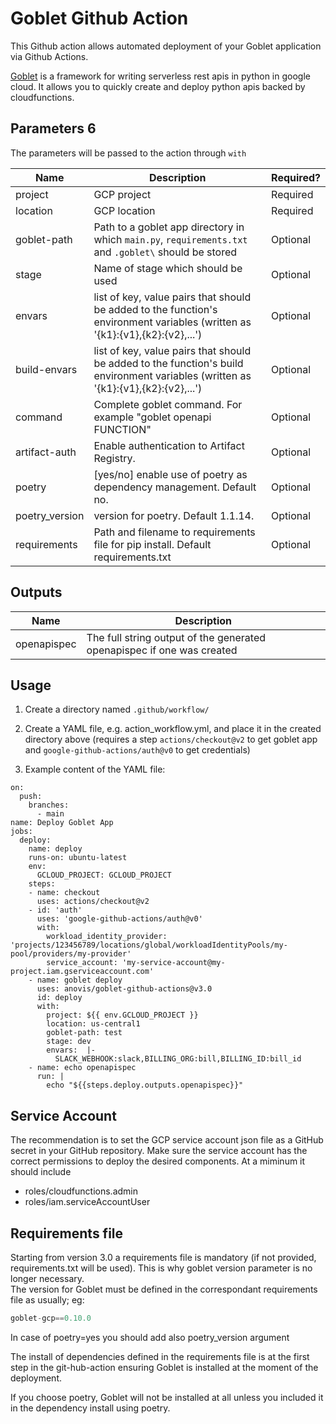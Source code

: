 # Goblet Github Action

This Github action allows automated deployment of your Goblet application via Github Actions.

[Goblet](https://github.com/goblet/goblet) is a framework for writing serverless rest apis in python in google cloud. It allows you to quickly create and deploy python apis backed by cloudfunctions.

## Parameters 6

The parameters will be passed to the action through `with`

| Name           | Description                                                                                                                        | Required?  |
|----------------|------------------------------------------------------------------------------------------------------------------------------------|---|
| project        | GCP project                                                                                                                        | Required  |
| location       | GCP location                                                                                                                       | Required  |
| goblet-path    | Path to a goblet app directory in which `main.py`, `requirements.txt` and `.goblet\` should be stored                              | Optional  |
| stage          | Name of stage which should be used                                                                                                 | Optional  |
| envars         | list of key, value pairs that should be added to the function's environment variables (written as '{k1}:{v1},{k2}:{v2},...')       | Optional
| build-envars   | list of key, value pairs that should be added to the function's build environment variables (written as '{k1}:{v1},{k2}:{v2},...') | Optional
| command        | Complete goblet command. For example "goblet openapi FUNCTION"                                                                     | Optional
| artifact-auth  | Enable authentication to Artifact Registry.                                                                                        | Optional
| poetry         | [yes/no] enable use of poetry as dependency management. Default no.                                                                | Optional
| poetry_version | version for poetry. Default 1.1.14.                                                                                                | Optional
| requirements   | Path and filename to requirements file for pip install. Default requirements.txt                                                   | Optional

## Outputs


| Name  | Description  |
|---|---|
| openapispec  | The full string output of the generated openapispec if one was created  |

## Usage

1. Create a directory named `.github/workflow/`

2. Create a YAML file, e.g. action_workflow.yml, and place it in the created directory above 
(requires a step `actions/checkout@v2` to get goblet app and `google-github-actions/auth@v0` to 
get credentials)

3. Example content of the YAML file:

```
on:
  push:
    branches:
      - main
name: Deploy Goblet App
jobs:
  deploy:
    name: deploy
    runs-on: ubuntu-latest
    env:
      GCLOUD_PROJECT: GCLOUD_PROJECT
    steps:
    - name: checkout
      uses: actions/checkout@v2
    - id: 'auth'
      uses: 'google-github-actions/auth@v0'
      with:
        workload_identity_provider: 'projects/123456789/locations/global/workloadIdentityPools/my-pool/providers/my-provider'
        service_account: 'my-service-account@my-project.iam.gserviceaccount.com'
    - name: goblet deploy
      uses: anovis/goblet-github-actions@v3.0
      id: deploy
      with:
        project: ${{ env.GCLOUD_PROJECT }}
        location: us-central1
        goblet-path: test
        stage: dev
        envars:  |-
          SLACK_WEBHOOK:slack,BILLING_ORG:bill,BILLING_ID:bill_id
    - name: echo openapispec
      run: |
        echo "${{steps.deploy.outputs.openapispec}}"

```


## Service Account

The recommendation is to set the GCP service account json file as a GitHub secret in your GitHub repository.
Make sure the service account has the correct permissions to deploy the desired components. At a miminum it should include

* roles/cloudfunctions.admin
* roles/iam.serviceAccountUser


## Requirements file

Starting from version 3.0 a requirements file is mandatory (if not provided,
requirements.txt will be used). This is why goblet version parameter is no longer necessary.  
The version for Goblet must be defined in the correspondant requirements file 
as usually; eg:

``` Python
goblet-gcp==0.10.0
```

In case of poetry=yes you should add also poetry_version argument


The install of dependencies defined in the requirements file is at the first step
in the git-hub-action ensuring Goblet is installed at the moment of the 
deployment.

If you choose poetry, Goblet will not be installed at all unless you 
included it in the dependency install using poetry.



